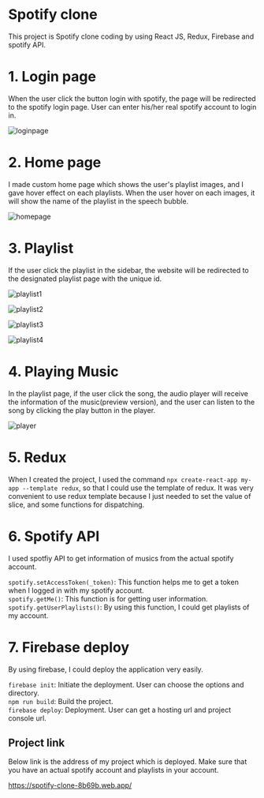 # Spotify clone

This project is Spotify clone coding by using React JS, Redux, Firebase and spotify API.

# 1. Login page

When the user click the button login with spotify, the page will be redirected to the spotify login page. User can enter his/her real spotify account to login in.

![loginpage](https://user-images.githubusercontent.com/21342802/97827450-56ae5280-1c92-11eb-8ac7-9d3f5ca286e5.png)

# 2. Home page

I made custom home page which shows the user's playlist images, and I gave hover effect on each playlists. When the user hover on each images, it will show the name of the playlist in the speech bubble.

![homepage](https://user-images.githubusercontent.com/21342802/97827659-e6540100-1c92-11eb-9753-6d6f6611134d.png)

# 3. Playlist

If the user click the playlist in the sidebar, the website will be redirected to the designated playlist page with the unique id.

![playlist1](https://user-images.githubusercontent.com/21342802/97827861-74c88280-1c93-11eb-8494-d8dae97fce72.png)

![playlist2](https://user-images.githubusercontent.com/21342802/97827886-84e06200-1c93-11eb-8aa5-64b402460fcb.png)

![playlist3](https://user-images.githubusercontent.com/21342802/97827927-9aee2280-1c93-11eb-9149-9d71c5d60ca6.png)

![playlist4](https://user-images.githubusercontent.com/21342802/97827949-aa6d6b80-1c93-11eb-9726-96058e83a4cc.png)

# 4. Playing Music

In the playlist page, if the user click the song, the audio player will receive the information of the music(preview version), and the user can listen to the song by clicking the play button in the player.

![player](https://user-images.githubusercontent.com/21342802/97828057-fddfb980-1c93-11eb-93e8-1664464cd1eb.png)

# 5. Redux

When I created the project, I used the command `npx create-react-app my-app --template redux`, so that I could use the template of redux. It was very convenient to use redux template because I just needed to set the value of slice, and some functions for dispatching.

# 6. Spotify API

I used spotfiy API to get information of musics from the actual spotify account. <br />

`spotify.setAccessToken(_token)`: This function helps me to get a token when I logged in with my spotify account. <br />
`spotify.getMe()`: This function is for getting user information. <br />
`spotify.getUserPlaylists()`: By using this function, I could get playlists of my account. <br />

# 7. Firebase deploy

By using firebase, I could deploy the application very easily. <br />

`firebase init`: Initiate the deployment. User can choose the options and directory. <br />
`npm run build`: Build the project. <br />
`firebase deploy`: Deployment. User can get a hosting url and project console url. <br />

## Project link

Below link is the address of my project which is deployed. Make sure that you have an actual spotify account and playlists in your account.

https://spotify-clone-8b69b.web.app/
